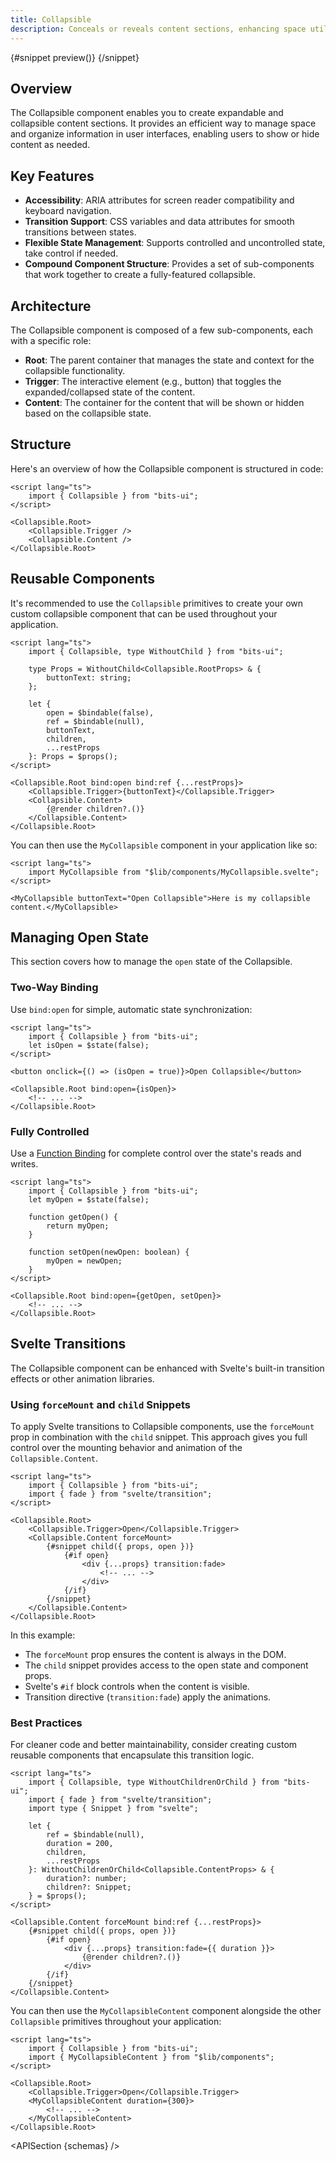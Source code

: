 ```yaml
---
title: Collapsible
description: Conceals or reveals content sections, enhancing space utilization and organization.
---
```


<script>
	import { APISection, ComponentPreviewV2, CollapsibleDemo, CollapsibleDemoTransitions, Callout } from '$lib/components/index.js'
	let { schemas } = $props()
</script>

<ComponentPreviewV2 name="collapsible-demo" componentName="Collapsible">

{#snippet preview()}
<CollapsibleDemo />
{/snippet}

</ComponentPreviewV2>

## Overview

The Collapsible component enables you to create expandable and collapsible content sections. It provides an efficient way to manage space and organize information in user interfaces, enabling users to show or hide content as needed.

## Key Features

-   **Accessibility**: ARIA attributes for screen reader compatibility and keyboard navigation.
-   **Transition Support**: CSS variables and data attributes for smooth transitions between states.
-   **Flexible State Management**: Supports controlled and uncontrolled state, take control if needed.
-   **Compound Component Structure**: Provides a set of sub-components that work together to create a fully-featured collapsible.

## Architecture

The Collapsible component is composed of a few sub-components, each with a specific role:

-   **Root**: The parent container that manages the state and context for the collapsible functionality.
-   **Trigger**: The interactive element (e.g., button) that toggles the expanded/collapsed state of the content.
-   **Content**: The container for the content that will be shown or hidden based on the collapsible state.

## Structure

Here's an overview of how the Collapsible component is structured in code:

```svelte
<script lang="ts">
	import { Collapsible } from "bits-ui";
</script>

<Collapsible.Root>
	<Collapsible.Trigger />
	<Collapsible.Content />
</Collapsible.Root>
```

## Reusable Components

It's recommended to use the `Collapsible` primitives to create your own custom collapsible component that can be used throughout your application.

```svelte title="MyCollapsible.svelte"
<script lang="ts">
	import { Collapsible, type WithoutChild } from "bits-ui";

	type Props = WithoutChild<Collapsible.RootProps> & {
		buttonText: string;
	};

	let {
		open = $bindable(false),
		ref = $bindable(null),
		buttonText,
		children,
		...restProps
	}: Props = $props();
</script>

<Collapsible.Root bind:open bind:ref {...restProps}>
	<Collapsible.Trigger>{buttonText}</Collapsible.Trigger>
	<Collapsible.Content>
		{@render children?.()}
	</Collapsible.Content>
</Collapsible.Root>
```

You can then use the `MyCollapsible` component in your application like so:

```svelte title="+page.svelte"
<script lang="ts">
	import MyCollapsible from "$lib/components/MyCollapsible.svelte";
</script>

<MyCollapsible buttonText="Open Collapsible">Here is my collapsible content.</MyCollapsible>
```

## Managing Open State

This section covers how to manage the `open` state of the Collapsible.

### Two-Way Binding

Use `bind:open` for simple, automatic state synchronization:

```svelte {3,6,8}
<script lang="ts">
	import { Collapsible } from "bits-ui";
	let isOpen = $state(false);
</script>

<button onclick={() => (isOpen = true)}>Open Collapsible</button>

<Collapsible.Root bind:open={isOpen}>
	<!-- ... -->
</Collapsible.Root>
```

### Fully Controlled

Use a [Function Binding](https://svelte.dev/docs/svelte/bind#Function-bindings) for complete control over the state's reads and writes.

```svelte
<script lang="ts">
	import { Collapsible } from "bits-ui";
	let myOpen = $state(false);

	function getOpen() {
		return myOpen;
	}

	function setOpen(newOpen: boolean) {
		myOpen = newOpen;
	}
</script>

<Collapsible.Root bind:open={getOpen, setOpen}>
	<!-- ... -->
</Collapsible.Root>
```

## Svelte Transitions

The Collapsible component can be enhanced with Svelte's built-in transition effects or other animation libraries.

### Using `forceMount` and `child` Snippets

To apply Svelte transitions to Collapsible components, use the `forceMount` prop in combination with the `child` snippet. This approach gives you full control over the mounting behavior and animation of the `Collapsible.Content`.

```svelte /forceMount/ /transition:fade/ /transition:fly/
<script lang="ts">
	import { Collapsible } from "bits-ui";
	import { fade } from "svelte/transition";
</script>

<Collapsible.Root>
	<Collapsible.Trigger>Open</Collapsible.Trigger>
	<Collapsible.Content forceMount>
		{#snippet child({ props, open })}
			{#if open}
				<div {...props} transition:fade>
					<!-- ... -->
				</div>
			{/if}
		{/snippet}
	</Collapsible.Content>
</Collapsible.Root>
```

In this example:

-   The `forceMount` prop ensures the content is always in the DOM.
-   The `child` snippet provides access to the open state and component props.
-   Svelte's `#if` block controls when the content is visible.
-   Transition directive (`transition:fade`) apply the animations.

### Best Practices

For cleaner code and better maintainability, consider creating custom reusable components that encapsulate this transition logic.

```svelte title="MyCollapsibleContent.svelte"
<script lang="ts">
	import { Collapsible, type WithoutChildrenOrChild } from "bits-ui";
	import { fade } from "svelte/transition";
	import type { Snippet } from "svelte";

	let {
		ref = $bindable(null),
		duration = 200,
		children,
		...restProps
	}: WithoutChildrenOrChild<Collapsible.ContentProps> & {
		duration?: number;
		children?: Snippet;
	} = $props();
</script>

<Collapsible.Content forceMount bind:ref {...restProps}>
	{#snippet child({ props, open })}
		{#if open}
			<div {...props} transition:fade={{ duration }}>
				{@render children?.()}
			</div>
		{/if}
	{/snippet}
</Collapsible.Content>
```

You can then use the `MyCollapsibleContent` component alongside the other `Collapsible` primitives throughout your application:

```svelte
<script lang="ts">
	import { Collapsible } from "bits-ui";
	import { MyCollapsibleContent } from "$lib/components";
</script>

<Collapsible.Root>
	<Collapsible.Trigger>Open</Collapsible.Trigger>
	<MyCollapsibleContent duration={300}>
		<!-- ... -->
	</MyCollapsibleContent>
</Collapsible.Root>
```

<APISection {schemas} />

